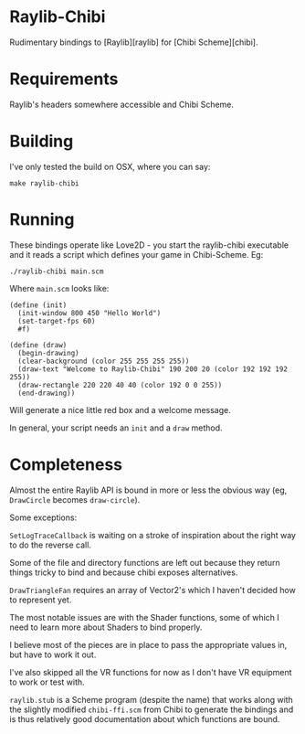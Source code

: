 Raylib-Chibi
============

Rudimentary bindings to [Raylib][raylib] for [Chibi Scheme][chibi].

Requirements
============

Raylib's headers somewhere accessible and Chibi Scheme.

Building
========

I've only tested the build on OSX, where you can say:

    make raylib-chibi
    
Running
=======

These bindings operate like Love2D - you start the raylib-chibi
executable and it reads a script which defines your game in
Chibi-Scheme. Eg:

    ./raylib-chibi main.scm
    
Where `main.scm` looks like:

    (define (init)
      (init-window 800 450 "Hello World")
      (set-target-fps 60)
      #f)

    (define (draw)
      (begin-drawing)
      (clear-background (color 255 255 255 255))
      (draw-text "Welcome to Raylib-Chibi" 190 200 20 (color 192 192 192 255))
      (draw-rectangle 220 220 40 40 (color 192 0 0 255))
      (end-drawing))

Will generate a nice little red box and a welcome message.

In general, your script needs an `init` and a `draw` method.

Completeness
============

Almost the entire Raylib API is bound in more or less the obvious way
(eg, `DrawCircle` becomes `draw-circle`).

Some exceptions:

`SetLogTraceCallback` is waiting on a stroke of inspiration about the
right way to do the reverse call.

Some of the file and directory functions are left out because they
return things tricky to bind and because chibi exposes alternatives.

`DrawTriangleFan` requires an array of Vector2's which I haven't
decided how to represent yet.

The most notable issues are with the Shader functions, some of which I
need to learn more about Shaders to bind properly.

I believe most of the pieces are in place to pass the appropriate
values in, but have to work it out.

I've also skipped all the VR functions for now as I don't have VR
equipment to work or test with.

`raylib.stub` is a Scheme program (despite the name) that works along
with the slightly modified `chibi-ffi.scm` from Chibi to generate the
bindings and is thus relatively good documentation about which
functions are bound.
